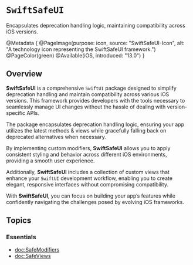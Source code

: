 # ``SwiftSafeUI``

Encapsulates deprecation handling logic, maintaining compatibility across iOS versions.

@Metadata {
    @PageImage(purpose: icon, source: "SwiftSafeUI-Icon", alt: "A technology icon representing the SwiftSafeUI framework.")
    @PageColor(green)
    @Available(iOS, introduced: "13.0")
}


## Overview

**SwiftSafeUI** is a comprehensive `SwiftUI` package designed to simplify deprecation handling and maintain compatibility across various iOS versions. This framework provides developers with the tools necessary to seamlessly manage UI changes without the hassle of dealing with version-specific APIs. 

The package encapsulates deprecation handling logic, ensuring your app utilizes the latest methods & views while gracefully falling back on deprecated alternatives when necessary.

By implementing custom modifiers, **SwiftSafeUI** allows you to apply consistent styling and behavior across different iOS environments, providing a smooth user experience.

Additionally, **SwiftSafeUI** includes a collection of custom views that enhance your `SwiftUI` development workflow, enabling you to create elegant, responsive interfaces without compromising compatibility.

With **SwiftSafeUI**, you can focus on building your app’s features while confidently navigating the challenges posed by evolving iOS frameworks.


## Topics

### Essentials

- <doc:SafeModifiers>
- <doc:SafeViews>
